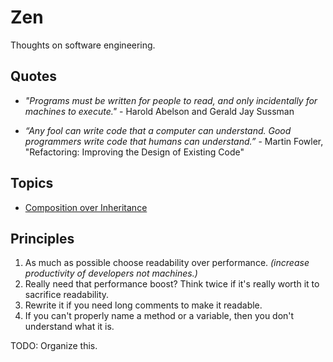 # Zen

Thoughts on software engineering.

## Quotes

- *"Programs must be written for people to read, and only incidentally for machines to execute."* - Harold Abelson and Gerald Jay Sussman

- *“Any fool can write code that a computer can understand. Good programmers write code that humans can understand.”* - Martin Fowler, "Refactoring: Improving the Design of Existing Code"

## Topics

- [Composition over Inheritance](https://github.com/kbparagua/zen/blob/master/COI.md)

## Principles
1. As much as possible choose readability over performance. *(increase productivity of developers not machines.)*
2. Really need that performance boost? Think twice if it's really worth it to sacrifice readability.
3. Rewrite it if you need long comments to make it readable.
4. If you can't properly name a method or a variable, then you don't understand what it is.

TODO: Organize this.
